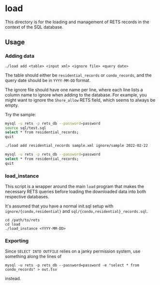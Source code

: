 # load
This directory is for the loading and management of RETS records in the context
of the SQL database.

## Usage
### Adding data
``./load add <table> <input xml> <ignore file> <query date>``

The table should either be ``residential_records`` or ``condo_records``, and the
query date should be in ``YYYY-MM-DD`` format.

The ignore file should have one name per line, where each line lists a column
name to ignore when adding to the database. For example, you might want to
ignore the ``Shore_allow`` RETS field, which seems to always be empty.

Try the sample:
```sh
mysql -u rets -p rets_db --password=password
source sql/test.sql
select * from residential_records;
quit

./load add residential_records sample.xml ignore/sample 2022-02-22

mysql -u rets -p rets_db --password=password
select * from residential_records;
quit
```

### load_instance
This script is a wrapper around the main ``load`` program that makes the
necessary RETS queries before loading the downloaded data into both respective
databases.

It's assumed that you have a normal init.sql setup with
``ignore/{condo,residential}`` and ``sql/{condo,residential}_records.sql``.

```
cd /path/to/rets
cd load
./load_instance <YYYY-MM-DD>
```

### Exporting
Since ``SELECT INTO OUTFILE`` relies on a janky permission system, use something
along the lines of
```
mysql -u rets -p rets_db --password=password -e "select * from condo_records" > out.tsv
```
instead.
